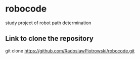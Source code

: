 # robocode
study project of robot path determination
## Link to clone the repository
git clone https://github.com/RadoslawPiotrowski/robocode.git
